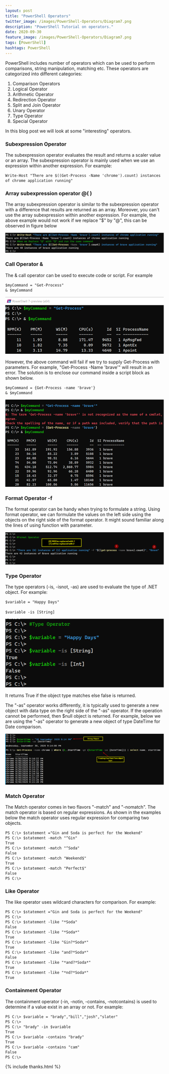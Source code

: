 ```yaml
---
layout: post
title: "PowerShell Operators"
twitter_image: /images/PowerShell-Operators/Diagram7.png
description: "PowerShell Tutorial on operators."
date: 2020-09-30
feature_image: /images/PowerShell-Operators/Diagram7.png
tags: [PowerShell]
hashtags: PowerShell
---
```

PowerShell includes number of operators which can be used to perform comparisons, string manipulation, matching etc. These operators are categorized into different categories:

1. Comparison Operators
2. Logical Operator
3. Arithmetic Operator
4. Redirection Operator
5. Split and Join Operator
6. Unary Operator
7. Type Operator
8. Special Operator

In this blog post we will look at some "interesting" operators.
<!--more-->

### Subexpression Operator

The subexpression operator evaluates the result and returns a scaler value or an array. The subexpression operator is mainly used when we use an expression within another expression. For example: 

```
Write-Host "There are $((Get-Process -Name 'chrome').count) instances of chrome application running"
```

### Array subexpression operator @( )

The array subexpression operator is similar to the subexpression operator with a difference that results are returned as an array. Moreover, you can't use the array subexpression within another expression. For example, the above example would not work if we replace "$" by "@", this can be observed in figure below

![alt text](/images/PowerShell-Operators/Diagram1.png "@ and $ subexpression operator")

### Call Operator &

The & call operator can be used to execute code or script. For example

```
$myCommand = "Get-Process"
& $myCommand
```
![alt text](/images/PowerShell-Operators/Diagram2.png "Call operator")

However, the above command will fail if we try to supply Get-Process with parameters. For example, "Get-Process -Name 'brave'" will result in an error. The solution is to enclose our command inside a script block as shown below.

```
$myCommand = {Get-Process -name 'brave'}
& $myCommand
```
![alt text](/images/PowerShell-Operators/Diagram3.png "Call operator")

### Format Operator -f

The format operator can be handy when trying to formulate a string. Using format operator, we can formulate the values on the left side using the objects on the right side of the format operator. It might sound familiar along the lines of using function with parameter.

![alt text](/images/PowerShell-Operators/Diagram4.png "Format operator")

### Type Operator

The type operators (-is, -isnot, -as) are used to evaluate the type of .NET object. For example:

```
$variable = "Happy Days"

$variable -is [String]
```
![alt text](/images/PowerShell-Operators/Diagram5.png "Type operator")

It returns True if the object type matches else false is returned. 

The "-as" operator works differently, it is typically used to generate a new object with data type on the right side of the "-as" operator. If the operation cannot be performed, then $null object is returned. For example, below we are using the "-as" operator to generate a new object of type DateTime for Date comparison. 

![alt text](/images/PowerShell-Operators/Diagram7.png "As operator")

### Match Operator

The Match operator comes in two flavors "-match" and "-nomatch". The match operator is based on regular expressions. As shown in the examples below the match operator uses regular expression for comparing two objects.

```
PS C:\> $statement ="Gin and Soda is perfect for the Weekend"
PS C:\> $statement -match "^Gin"
True
PS C:\> $statement -match "^Soda"
False
PS C:\> $statement -match "Weekend$"
True
PS C:\> $statement -match "Perfect$"
False
PS C:\>               
```
### Like Operator

The like operator uses wildcard characters for comparison. For example:

```
PS C:\> $statement ="Gin and Soda is perfect for the Weekend"
PS C:\>
PS C:\> $statement -like "*Soda"
False
PS C:\> $statement -like "*Soda*"
True
PS C:\> $statement -like "Gin?*Soda*"
True
PS C:\> $statement -like "and?*Soda*"
False
PS C:\> $statement -like "*and?*Soda*"
True
PS C:\> $statement -like "*nd?*Soda*"
True
```

### Containment Operator

The containment operator (-in, -notin, -contains, -notcontains) is used to determine if a value exist in an array or not. For example:

```
PS C:\> $variable = "brady","bill","josh","slater"
PS C:\>
PS C:\> "brady" -in $variable
True
PS C:\> $variable -contains "brady"
True
PS C:\> $variable -contains "cam"
False
PS C:\>      
```
{% include thanks.html %}
